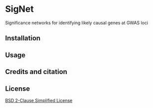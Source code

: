 # SigNet

Significance networks for identifying likely causal genes at GWAS loci

## Installation

## Usage

## Credits and citation

## License

[BSD 2-Clause Simplified License](https://choosealicense.com/licenses/bsd-2-clause/)
